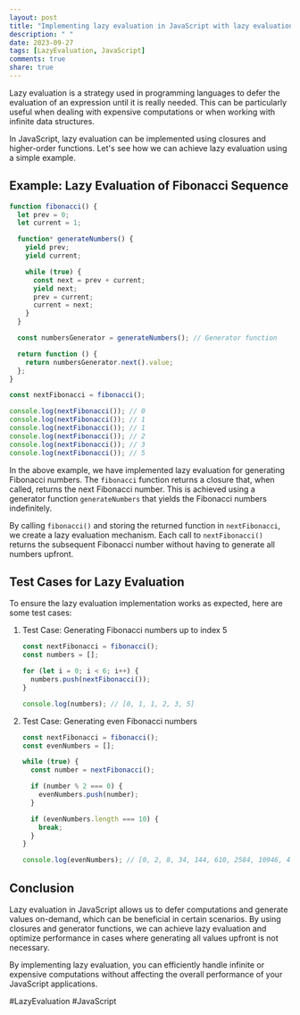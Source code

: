 ```yaml
---
layout: post
title: "Implementing lazy evaluation in JavaScript with lazy evaluation test cases"
description: " "
date: 2023-09-27
tags: [LazyEvaluation, JavaScript]
comments: true
share: true
---
```


Lazy evaluation is a strategy used in programming languages to defer the evaluation of an expression until it is really needed. This can be particularly useful when dealing with expensive computations or when working with infinite data structures.

In JavaScript, lazy evaluation can be implemented using closures and higher-order functions. Let's see how we can achieve lazy evaluation using a simple example.

## Example: Lazy Evaluation of Fibonacci Sequence

```javascript
function fibonacci() {
  let prev = 0;
  let current = 1;

  function* generateNumbers() {
    yield prev;
    yield current;

    while (true) {
      const next = prev + current;
      yield next;
      prev = current;
      current = next;
    }
  }

  const numbersGenerator = generateNumbers(); // Generator function

  return function () {
    return numbersGenerator.next().value;
  };
}

const nextFibonacci = fibonacci();

console.log(nextFibonacci()); // 0
console.log(nextFibonacci()); // 1
console.log(nextFibonacci()); // 1
console.log(nextFibonacci()); // 2
console.log(nextFibonacci()); // 3
console.log(nextFibonacci()); // 5
```

In the above example, we have implemented lazy evaluation for generating Fibonacci numbers. The `fibonacci` function returns a closure that, when called, returns the next Fibonacci number. This is achieved using a generator function `generateNumbers` that yields the Fibonacci numbers indefinitely.

By calling `fibonacci()` and storing the returned function in `nextFibonacci`, we create a lazy evaluation mechanism. Each call to `nextFibonacci()` returns the subsequent Fibonacci number without having to generate all numbers upfront.

## Test Cases for Lazy Evaluation

To ensure the lazy evaluation implementation works as expected, here are some test cases:

1. Test Case: Generating Fibonacci numbers up to index 5
    ```javascript
    const nextFibonacci = fibonacci();
    const numbers = [];

    for (let i = 0; i < 6; i++) {
      numbers.push(nextFibonacci());
    }

    console.log(numbers); // [0, 1, 1, 2, 3, 5]
    ```

2. Test Case: Generating even Fibonacci numbers
    ```javascript
    const nextFibonacci = fibonacci();
    const evenNumbers = [];

    while (true) {
      const number = nextFibonacci();

      if (number % 2 === 0) {
        evenNumbers.push(number);
      }

      if (evenNumbers.length === 10) {
        break;
      }
    }

    console.log(evenNumbers); // [0, 2, 8, 34, 144, 610, 2584, 10946, 46368, 196418]
    ```

## Conclusion

Lazy evaluation in JavaScript allows us to defer computations and generate values on-demand, which can be beneficial in certain scenarios. By using closures and generator functions, we can achieve lazy evaluation and optimize performance in cases where generating all values upfront is not necessary.

By implementing lazy evaluation, you can efficiently handle infinite or expensive computations without affecting the overall performance of your JavaScript applications.

#LazyEvaluation #JavaScript